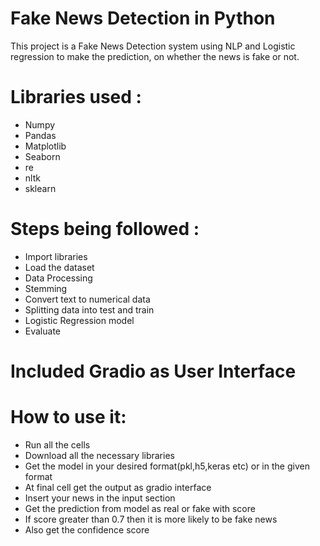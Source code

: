 # Fake News Detection in Python
This project is a Fake News Detection system using NLP and Logistic regression to make the prediction, on whether the news is fake or not. 

# Libraries used : 
- Numpy
- Pandas
- Matplotlib
- Seaborn
- re
- nltk
- sklearn

# Steps being followed : 
- Import libraries
- Load the dataset
- Data Processing
- Stemming
- Convert text to numerical data
- Splitting data into test and train
- Logistic Regression model
- Evaluate

# Included Gradio as User Interface
# How to use it:
- Run all the cells
- Download all the necessary libraries
- Get the model in your desired format(pkl,h5,keras etc) or in the given format  
- At  final cell get the output as gradio interface
- Insert your news in the input section
- Get the prediction from model as real or fake with score
- If score greater than 0.7 then it is more likely to be fake news
- Also  get the confidence score
